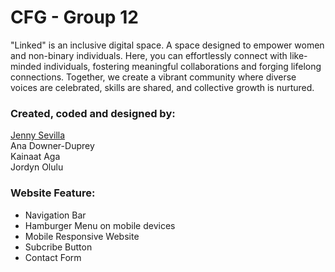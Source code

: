 # CFG - Group 12
"Linked" is an inclusive digital space. A space designed to empower women and non-binary individuals. Here, you can effortlessly connect with like-minded individuals, fostering meaningful collaborations and forging lifelong connections. Together, we create a vibrant community where diverse voices are celebrated, skills are shared, and collective growth is nurtured.

### Created, coded and designed by:<br>
[Jenny Sevilla](https://github.com/jnysevilla)<br>
Ana Downer-Duprey<br>
Kainaat Aga<br>
Jordyn Olulu

### Website Feature:
- Navigation Bar
- Hamburger Menu on mobile devices
- Mobile Responsive Website
- Subcribe Button
- Contact Form 
